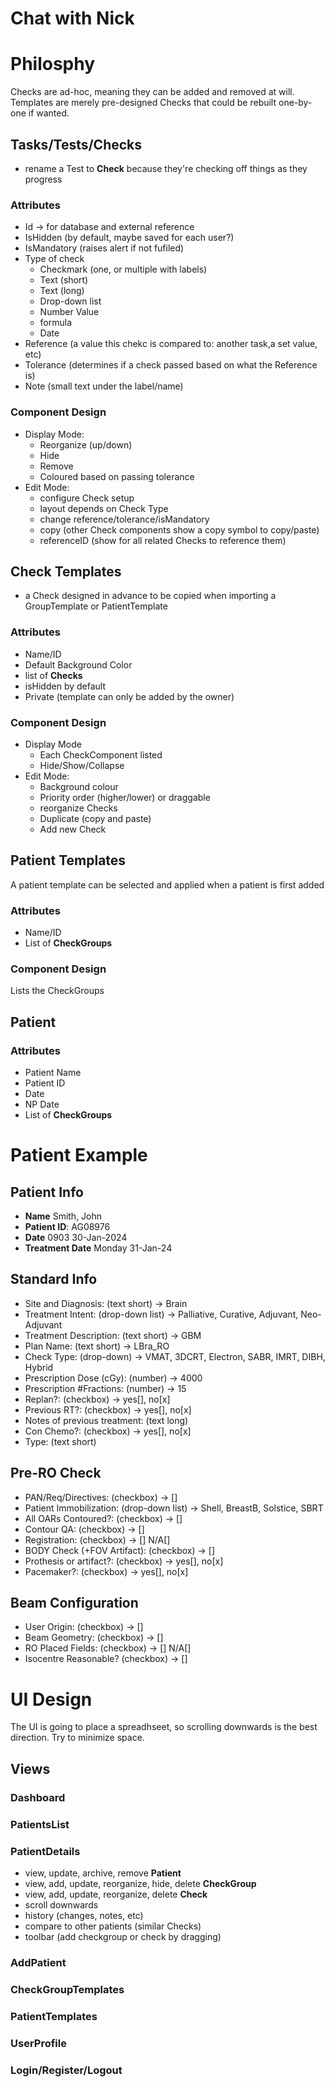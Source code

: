 # Chat with Nick

# Philosphy
Checks are ad-hoc, meaning they can be added and removed at will. Templates are merely pre-designed Checks that could be rebuilt one-by-one if wanted.

## Tasks/Tests/Checks
- rename a Test to **Check** because they're checking off things as they progress
### Attributes
  - Id -> for database and external reference
  - IsHidden (by default, maybe saved for each user?)
  - IsMandatory (raises alert if not fufiled)
  - Type of check
    - Checkmark (one, or multiple with labels)
    - Text (short)
    - Text (long)
    - Drop-down list
    - Number Value
    - formula
    - Date
  - Reference (a value this chekc is compared to: another task,a  set value, etc)
  - Tolerance (determines if a check passed based on what the Reference is)
  - Note (small text under the label/name)
### Component Design
- Display Mode:
  - Reorganize (up/down)
  - Hide
  - Remove
  - Coloured based on passing tolerance
- Edit Mode:
  - configure Check setup
  - layout depends on Check Type
  - change reference/tolerance/isMandatory  
  - copy (other Check components show a copy symbol to copy/paste)
  - referenceID (show for all related Checks to reference them)
## Check Templates
- a Check designed in advance to be copied when importing a GroupTemplate or PatientTemplate
### Attributes
- Name/ID
- Default Background Color
- list of **Checks** 
- isHidden by default
- Private (template can only be added by the owner)
### Component Design
- Display Mode
  - Each CheckComponent listed
  - Hide/Show/Collapse
- Edit Mode:
  - Background colour
  - Priority order (higher/lower) or draggable
  - reorganize Checks
  - Duplicate (copy and paste)
  - Add new Check
## Patient Templates
A patient template can be selected and applied when a patient is first added
### Attributes
- Name/ID
- List of **CheckGroups**
### Component Design
Lists the CheckGroups
## Patient
### Attributes
- Patient Name
- Patient ID
- Date
- NP Date
- List of **CheckGroups**

# Patient Example
## Patient Info
- **Name** Smith, John
- **Patient ID**: AG08976
- **Date** 0903 30-Jan-2024
- **Treatment Date** Monday 31-Jan-24
## Standard Info
- Site and Diagnosis: (text short) -> Brain
- Treatment Intent: (drop-down list) -> Palliative, Curative, Adjuvant, Neo-Adjuvant
- Treatment Description: (text short) -> GBM
- Plan Name: (text short) -> LBra_RO
- Check Type: (drop-down) -> VMAT, 3DCRT, Electron, SABR, IMRT, DIBH, Hybrid
- Prescription Dose (cGy): (number) -> 4000
- Prescription #Fractions: (number) -> 15
- Replan?: (checkbox) -> yes[], no[x]
- Previous RT?: (checkbox) -> yes[], no[x]
- Notes of previous treatment: (text long)
- Con Chemo?: (checkbox) -> yes[], no[x]
- Type: (text short)
## Pre-RO Check
- PAN/Req/Directives: (checkbox) -> []
- Patient Immobilization: (drop-down list) -> Shell, BreastB, Solstice, SBRT
- All OARs Contoured?: (checkbox) -> []
- Contour QA: (checkbox) -> []
- Registration: (checkbox) -> [] N/A[]
- BODY Check (+FOV Artifact): (checkbox) -> []
- Prothesis or artifact?: (checkbox) -> yes[], no[x]
- Pacemaker?: (checkbox) -> yes[], no[x]
## Beam Configuration 
- User Origin: (checkbox) -> []
- Beam Geometry: (checkbox) -> []
- RO Placed Fields: (checkbox) -> [] N/A[]
- Isocentre Reasonable? (checkbox) -> []

# UI Design
The UI is going to place a spreadhseet, so scrolling downwards is the best direction. Try to minimize space.

## Views
### Dashboard
### PatientsList
### PatientDetails
- view, update, archive, remove **Patient**
- view, add, update, reorganize, hide, delete **CheckGroup** 
- view, add, update, reorganize, delete **Check**
- scroll downwards
- history (changes, notes, etc)
- compare to other patients (similar Checks)
- toolbar (add checkgroup or check by dragging)
### AddPatient
### CheckGroupTemplates
### PatientTemplates
### UserProfile
### Login/Register/Logout


